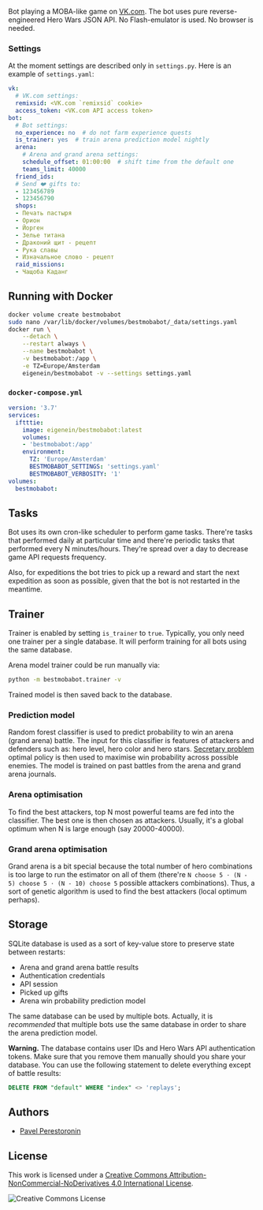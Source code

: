 Bot playing a MOBA-like game on [VK.com](https://vk.com). The bot uses pure reverse-engineered Hero Wars JSON API. No Flash-emulator is used. No browser is needed.

### Settings

At the moment settings are described only in `settings.py`. Here is an example of `settings.yaml`:

```yaml
vk:
  # VK.com settings:
  remixsid: <VK.com `remixsid` cookie>
  access_token: <VK.com API access token>
bot:
  # Bot settings:
  no_experience: no  # do not farm experience quests
  is_trainer: yes  # train arena prediction model nightly
  arena:
    # Arena and grand arena settings:
    schedule_offset: 01:00:00  # shift time from the default one
    teams_limit: 40000
  friend_ids:
  # Send ❤️ gifts to:
  - 123456789
  - 123456790
  shops:
  - Печать пастыря
  - Орион
  - Йорген
  - Зелье титана
  - Драконий щит - рецепт
  - Рука славы
  - Изначальное слово - рецепт
  raid_missions:
  - Чащоба Каданг
```

## Running with Docker

```bash
docker volume create bestmobabot
sudo nano /var/lib/docker/volumes/bestmobabot/_data/settings.yaml
docker run \
    --detach \
    --restart always \
    --name bestmobabot \
    -v bestmobabot:/app \
    -e TZ=Europe/Amsterdam
    eigenein/bestmobabot -v --settings settings.yaml
```

### `docker-compose.yml`

```yaml
version: '3.7'
services:
  iftttie:
    image: eigenein/bestmobabot:latest
    volumes:
    - 'bestmobabot:/app'
    environment:
      TZ: 'Europe/Amsterdam'
      BESTMOBABOT_SETTINGS: 'settings.yaml'
      BESTMOBABOT_VERBOSITY: '1'
volumes:
  bestmobabot:
```

## Tasks

Bot uses its own cron-like scheduler to perform game tasks. There're tasks that performed daily at particular time and there're periodic tasks that performed every N minutes/hours. They're spread over a day to decrease game API requests frequency.

Also, for expeditions the bot tries to pick up a reward and start the next expedition as soon as possible, given that the bot is not restarted in the meantime.

## Trainer

Trainer is enabled by setting `is_trainer` to `true`. Typically, you only need one trainer per a single database. It will perform training for all bots using the same database.

Arena model trainer could be run manually via:

```bash
python -m bestmobabot.trainer -v
```

Trained model is then saved back to the database.

### Prediction model

Random forest classifier is used to predict probability to win an arena (grand arena) battle. The input for this classifier is features of attackers and defenders such as: hero level, hero color and hero stars. [Secretary problem](https://en.wikipedia.org/wiki/Secretary_problem) optimal policy is then used to maximise win probability across possible enemies. The model is trained on past battles from the arena and grand arena journals.

### Arena optimisation

To find the best attackers, top N most powerful teams are fed into the classifier. The best one is then chosen as attackers. Usually, it's a global optimum when N is large enough (say 20000-40000).

### Grand arena optimisation

Grand arena is a bit special because the total number of hero combinations is too large to run the estimator on all of them (there're `N choose 5 ⋅ (N - 5) choose 5 ⋅ (N - 10) choose 5` possible attackers combinations). Thus, a sort of genetic algorithm is used to find the best attackers (local optimum perhaps).

## Storage

SQLite database is used as a sort of key-value store to preserve state between restarts:

* Arena and grand arena battle results
* Authentication credentials
* API session
* Picked up gifts
* Arena win probability prediction model

The same database can be used by multiple bots. Actually, it is _recommended_ that multiple bots use the same database in order to share the arena prediction model.

**Warning.** The database contains user IDs and Hero Wars API authentication tokens. Make sure that you remove them manually should you share your database. You can use the following statement to delete everything except of battle results:

```sql
DELETE FROM "default" WHERE "index" <> 'replays';
```

## Authors

* [Pavel Perestoronin](https://github.com/eigenein)

## License

This work is licensed under a [Creative Commons Attribution-NonCommercial-NoDerivatives 4.0 International License](http://creativecommons.org/licenses/by-nc-nd/4.0/).

![Creative Commons License](https://i.creativecommons.org/l/by-nc-nd/4.0/88x31.png)
